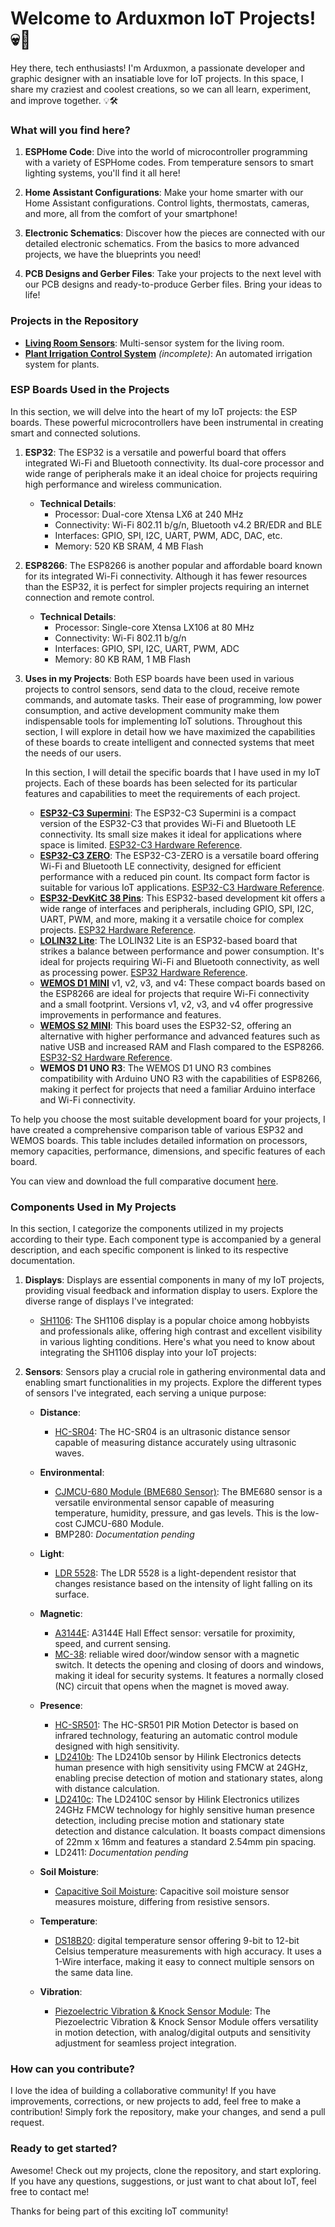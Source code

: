 # Welcome to Arduxmon IoT Projects! 💀🌟

Hey there, tech enthusiasts! I'm Arduxmon, a passionate developer and graphic designer with an insatiable love for IoT
projects. In this space, I share my craziest and coolest creations, so we can all learn, experiment, and improve
together. 💡🛠️

### What will you find here?

1. **ESPHome Code**: Dive into the world of microcontroller programming with a variety of ESPHome codes. From
   temperature sensors to smart lighting systems, you'll find it all here!

2. **Home Assistant Configurations**: Make your home smarter with our Home Assistant configurations. Control lights,
   thermostats, cameras, and more, all from the comfort of your smartphone!

3. **Electronic Schematics**: Discover how the pieces are connected with our detailed electronic schematics. From the
   basics to more advanced projects, we have the blueprints you need!

4. **PCB Designs and Gerber Files**: Take your projects to the next level with our PCB designs and ready-to-produce
   Gerber files. Bring your ideas to life!

### Projects in the Repository

- [**Living Room Sensors**](Projects/Living%20room%20sensors/README.md): Multi-sensor system for the living room.
- [**Plant Irrigation Control System**](Projects/Plant%20irrigation%20control/README.md) _(incomplete)_: An automated
  irrigation system for plants.

### ESP Boards Used in the Projects

In this section, we will delve into the heart of my IoT projects: the ESP boards. These powerful microcontrollers have
been instrumental in creating smart and connected solutions.

1. **ESP32**:
   The ESP32 is a versatile and powerful board that offers integrated Wi-Fi and Bluetooth connectivity. Its dual-core
   processor and wide range of peripherals make it an ideal choice for projects requiring high performance and wireless
   communication.
    - **Technical Details**:
        - Processor: Dual-core Xtensa LX6 at 240 MHz
        - Connectivity: Wi-Fi 802.11 b/g/n, Bluetooth v4.2 BR/EDR and BLE
        - Interfaces: GPIO, SPI, I2C, UART, PWM, ADC, DAC, etc.
        - Memory: 520 KB SRAM, 4 MB Flash
2. **ESP8266**:
   The ESP8266 is another popular and affordable board known for its integrated Wi-Fi connectivity. Although it has
   fewer resources than the ESP32, it is perfect for simpler projects requiring an internet connection and remote
   control.
    - **Technical Details**:
        - Processor: Single-core Xtensa LX106 at 80 MHz
        - Connectivity: Wi-Fi 802.11 b/g/n
        - Interfaces: GPIO, SPI, I2C, UART, PWM, ADC
        - Memory: 80 KB RAM, 1 MB Flash
3. **Uses in my Projects**:
   Both ESP boards have been used in various projects to control sensors, send data to the cloud, receive remote
   commands, and automate tasks. Their ease of programming, low power consumption, and active development community make
   them indispensable tools for implementing IoT solutions. Throughout this section, I will explore in detail how we
   have maximized the capabilities of these boards to create intelligent and connected systems that meet the needs of
   our users.

   In this section, I will detail the specific boards that I have used in my IoT projects. Each of these boards has been
   selected for its particular features and capabilities to meet the requirements of each project.
    - **[ESP32-C3 Supermini](Boards/ESP32_C3_SUPERMINI/README.md)**:
      The ESP32-C3 Supermini is a compact version of the ESP32-C3 that provides Wi-Fi and Bluetooth LE connectivity. Its
      small size makes it ideal for applications where space is
      limited. [ESP32-C3 Hardware Reference](https://docs.espressif.com/projects/esp-idf/en/v4.3/esp32c3/hw-reference/index.html).
    - **[ESP32-C3 ZERO](Boards/ESP32_C3_ZERO/README.md)**:
      The ESP32-C3-ZERO is a versatile board offering Wi-Fi and Bluetooth LE connectivity, designed for efficient
      performance with a reduced pin count. Its compact form factor is suitable for various IoT
      applications. [ESP32-C3 Hardware Reference](https://docs.espressif.com/projects/esp-idf/en/v4.3/esp32c3/hw-reference/index.html).
    - **[ESP32-DevKitC 38 Pins](Boards/ESP32-DEVKIT-38PINS/README.md)**:
      This ESP32-based development kit offers a wide range of interfaces and peripherals, including GPIO, SPI, I2C,
      UART, PWM, and more, making it a versatile choice for complex
      projects. [ESP32 Hardware Reference](https://docs.espressif.com/projects/esp-idf/en/v4.3/esp32/hw-reference/index.html).
    - **[LOLIN32 Lite](Boards/LOLIN32_Lite/README.md)**:
      The LOLIN32 Lite is an ESP32-based board that strikes a balance between performance and power consumption. It's
      ideal for projects requiring Wi-Fi and Bluetooth connectivity, as well as processing
      power. [ESP32 Hardware Reference](https://docs.espressif.com/projects/esp-idf/en/v4.3/esp32/hw-reference/index.html).
    - **[WEMOS D1 MINI](Boards/WEMOS_D1_MINI/README.md)** v1, v2, v3, and v4:
      These compact boards based on the ESP8266 are ideal for projects that require Wi-Fi connectivity and a small
      footprint. Versions v1, v2, v3, and v4 offer progressive improvements in performance and features.
    - **[WEMOS S2 MINI](Boards/WEMOS_S2_MINI/README.md)**:
      This board uses the ESP32-S2, offering an alternative with higher performance and advanced features such as native
      USB and increased RAM and Flash compared to the
      ESP8266. [ESP32-S2 Hardware Reference](https://docs.espressif.com/projects/esp-idf/en/v4.3/esp32s2/hw-reference/index.html).
    - **WEMOS D1 UNO R3**:
      The WEMOS D1 UNO R3 combines compatibility with Arduino UNO R3 with the capabilities of ESP8266, making it perfect
      for projects that need a familiar Arduino interface and Wi-Fi connectivity.

To help you choose the most suitable development board for your projects, I have created a comprehensive comparison
table of various ESP32 and WEMOS boards. This table includes detailed information on processors, memory capacities,
performance, dimensions, and specific features of each board.

You can view and download the full comparative document [here](Docs/comparative-boards.md).

### Components Used in My Projects

In this section, I categorize the components utilized in my projects according to their type. Each component type is
accompanied by a general description, and each specific component is linked to its respective documentation.

1. **Displays**: Displays are essential components in many of my IoT projects, providing visual feedback and information
   display to users. Explore the diverse range of displays I've integrated:
    - [SH1106](Components/Displays/SH1106/README.md): The SH1106 display is a popular choice among hobbyists and
      professionals alike, offering high contrast and excellent visibility in various lighting conditions. Here's what
      you need to know about integrating the SH1106 display into your IoT projects:

2. **Sensors**:
   Sensors play a crucial role in gathering environmental data and enabling smart functionalities in my projects.
   Explore the different types of sensors I've integrated, each serving a unique purpose:

    - **Distance**:
        - [HC-SR04](Components/Sensors/Distance/HC-SR04/README.md): The HC-SR04 is an ultrasonic distance sensor capable
          of measuring distance accurately using ultrasonic waves.

    - **Environmental**:
        - [CJMCU-680 Module (BME680 Sensor)](Components/Sensors/Environmental/CJMCU-680/README.md): The BME680 sensor is
          a versatile environmental
          sensor capable of measuring temperature, humidity, pressure, and gas levels. This is the low-cost CJMCU-680
          Module.
        - BMP280: *Documentation pending*

    - **Light**:
        - [LDR 5528](Components/Sensors/Light/LDR_5528/README.md): The LDR 5528 is a light-dependent resistor that
          changes resistance based on the intensity of light falling on its surface.

    - **Magnetic**:
        - [A3144E](Components/Sensors/Magnetic/A3144E/README.md): A3144E Hall Effect sensor: versatile for proximity,
          speed, and current sensing.
        - [MC-38](Components/Sensors/Magnetic/MC-38/README.md): reliable wired door/window sensor with a magnetic
          switch. It detects the opening and closing of doors and windows, making it ideal for security systems. It
          features a normally closed (NC) circuit that opens when the magnet is moved away.

    - **Presence**:
        - [HC-SR501](Components/Sensors/Presence/HC-SR501/README.md): The HC-SR501 PIR Motion Detector is based on
          infrared technology, featuring an automatic control module designed with high sensitivity.
        - [LD2410b](Components/Sensors/Presence/LD2410b/README.md): The LD2410b sensor by Hilink Electronics detects
          human presence with high sensitivity using FMCW at 24GHz, enabling precise detection of motion and stationary
          states, along with distance calculation.
        - [LD2410c](Components/Sensors/Presence/LD2410c/README.md): The LD2410C sensor by Hilink Electronics utilizes
          24GHz FMCW technology for highly sensitive human presence detection, including precise motion and stationary
          state detection and distance calculation. It boasts compact dimensions of 22mm x 16mm and features a standard
          2.54mm pin spacing.
        - LD2411: *Documentation pending*

    - **Soil Moisture**:
        - [Capacitive Soil Moisture](Components/Sensors/Soil%20Moisture/Capacitive%20Soil%20Moisture/README.md):
          Capacitive soil moisture sensor measures moisture, differing from resistive sensors.

    - **Temperature**:
        - [DS18B20](Components/Sensors/Temperature/DS18B20/README.md): digital temperature sensor offering 9-bit to
          12-bit Celsius temperature measurements with high accuracy. It uses a 1-Wire interface, making it easy to
          connect multiple sensors on the same data line.

    - **Vibration**:
        - [Piezoelectric Vibration & Knock Sensor Module](Components/Sensors/Vibration/SSR1072-Piezo-Vibration-Sensor/README.md):
          The Piezoelectric Vibration & Knock Sensor Module offers versatility in motion detection, with analog/digital
          outputs and sensitivity adjustment for seamless project integration.

### How can you contribute?

I love the idea of building a collaborative community! If you have improvements, corrections, or new projects to add,
feel free to make a contribution! Simply fork the repository, make your changes, and send a pull request.

### Ready to get started?

Awesome! Check out my projects, clone the repository, and start exploring. If you have any questions, suggestions, or
just want to chat about IoT, feel free to contact me!

Thanks for being part of this exciting IoT community!

